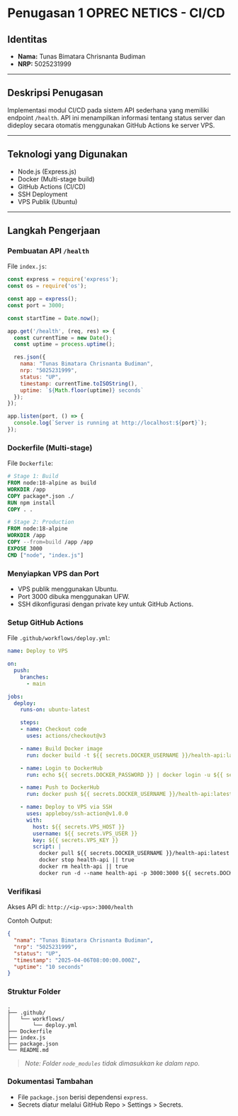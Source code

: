 # Penugasan 1 OPREC NETICS - CI/CD

## Identitas

- **Nama:** Tunas Bimatara Chrisnanta Budiman  
- **NRP:** 5025231999

---

## Deskripsi Penugasan

Implementasi modul CI/CD pada sistem API sederhana yang memiliki endpoint `/health`. API ini menampilkan informasi tentang status server dan dideploy secara otomatis menggunakan GitHub Actions ke server VPS.

---

## Teknologi yang Digunakan

- Node.js (Express.js)
- Docker (Multi-stage build)
- GitHub Actions (CI/CD)
- SSH Deployment
- VPS Publik (Ubuntu)

---

## Langkah Pengerjaan

### Pembuatan API `/health`

File `index.js`:
```javascript
const express = require('express');
const os = require('os');

const app = express();
const port = 3000;

const startTime = Date.now();

app.get('/health', (req, res) => {
  const currentTime = new Date();
  const uptime = process.uptime();

  res.json({
    nama: "Tunas Bimatara Chrisnanta Budiman",
    nrp: "5025231999",
    status: "UP",
    timestamp: currentTime.toISOString(),
    uptime: `${Math.floor(uptime)} seconds`
  });
});

app.listen(port, () => {
  console.log(`Server is running at http://localhost:${port}`);
});
```

### Dockerfile (Multi-stage)

File `Dockerfile`:
```dockerfile
# Stage 1: Build
FROM node:18-alpine as build
WORKDIR /app
COPY package*.json ./
RUN npm install
COPY . .

# Stage 2: Production
FROM node:18-alpine
WORKDIR /app
COPY --from=build /app /app
EXPOSE 3000
CMD ["node", "index.js"]
```

### Menyiapkan VPS dan Port

- VPS publik menggunakan Ubuntu.
- Port 3000 dibuka menggunakan UFW.
- SSH dikonfigurasi dengan private key untuk GitHub Actions.

### Setup GitHub Actions

File `.github/workflows/deploy.yml`:
```yaml
name: Deploy to VPS

on:
  push:
    branches:
      - main

jobs:
  deploy:
    runs-on: ubuntu-latest

    steps:
    - name: Checkout code
      uses: actions/checkout@v3

    - name: Build Docker image
      run: docker build -t ${{ secrets.DOCKER_USERNAME }}/health-api:latest .

    - name: Login to DockerHub
      run: echo ${{ secrets.DOCKER_PASSWORD }} | docker login -u ${{ secrets.DOCKER_USERNAME }} --password-stdin

    - name: Push to DockerHub
      run: docker push ${{ secrets.DOCKER_USERNAME }}/health-api:latest

    - name: Deploy to VPS via SSH
      uses: appleboy/ssh-action@v1.0.0
      with:
        host: ${{ secrets.VPS_HOST }}
        username: ${{ secrets.VPS_USER }}
        key: ${{ secrets.VPS_KEY }}
        script: |
          docker pull ${{ secrets.DOCKER_USERNAME }}/health-api:latest
          docker stop health-api || true
          docker rm health-api || true
          docker run -d --name health-api -p 3000:3000 ${{ secrets.DOCKER_USERNAME }}/health-api:latest
```

### Verifikasi

Akses API di: `http://<ip-vps>:3000/health`

Contoh Output:
```json
{
  "nama": "Tunas Bimatara Chrisnanta Budiman",
  "nrp": "5025231999",
  "status": "UP",
  "timestamp": "2025-04-06T08:00:00.000Z",
  "uptime": "10 seconds"
}
```

### Struktur Folder

```
.
├── .github/
│   └── workflows/
│       └── deploy.yml
├── Dockerfile
├── index.js
├── package.json
└── README.md
```

> *Note: Folder `node_modules` tidak dimasukkan ke dalam repo.*

### Dokumentasi Tambahan

- File `package.json` berisi dependensi `express`.
- Secrets diatur melalui GitHub Repo > Settings > Secrets.
